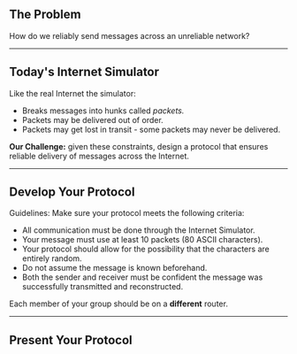 ## The Problem

How do we reliably send messages across an unreliable network?

---

## Today's Internet Simulator

Like the real Internet the simulator:

* Breaks messages into hunks called *packets.*
* Packets may be delivered out of order.
* Packets may get lost in transit - some packets may never be delivered.

**Our Challenge:** given these constraints, design a protocol that ensures reliable delivery of messages across the Internet.

---

## Develop Your Protocol

Guidelines: Make sure your protocol meets the following criteria:

* All communication must be done through the Internet Simulator.
* Your message must use at least 10 packets (80 ASCII characters). 
* Your protocol should allow for the possibility that the characters are entirely random.
* Do not assume the message is known beforehand.
* Both the sender and receiver must be confident the message was successfully transmitted and reconstructed.

Each member of your group should be on a **different** router.

---

## Present Your Protocol
